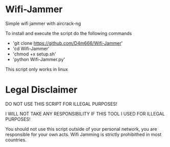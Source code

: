 # Wifi-Jammer
Simple wifi jammer with aircrack-ng

To install and execute the script do the following commands

  - 'git clone https://github.com/D4m666/Wifi-Jammer'
  - 'cd Wifi-Jammer'
  - 'chmod +x setup.sh'
  - 'python Wifi-Jammer.py'
 
This script only works in linux

# Legal Disclaimer

DO NOT USE THIS SCRIPT FOR ILLEGAL PURPOSES!

I WILL NOT TAKE ANY RESPONSIBILITY IF THIS TOOL I USED FOR ILLEGAL PURPOSES!

You should not use this script outside of your personal network, you are responsible for your own acts.
Wifi Jamming is strictly prohibithed in most countries.
